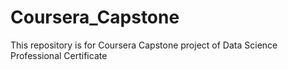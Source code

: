 # Coursera_Capstone
This repository is for Coursera Capstone project of Data Science Professional Certificate
